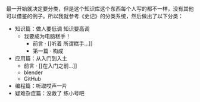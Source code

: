 最一开始就决定要分类，但是这个知识库这个东西每个人写的都不一样，没有其他可以借鉴的例子。所以我就参考《史记》的分类系统，然后做出了以下分类：

- 知识篇：做人要低调 知识要高调
	- 我要成为电脑糕手！
		- 前言 · [[听着 所谓糕手...]]
		- 第一篇 · 构成
- 应用篇：从入门到入土
	- 前言 · [[在入门之前...]]  
	- blender
	- GitHub
- 编程篇：听取哎声一片
- 疑难杂症篇：没救了 练小号吧